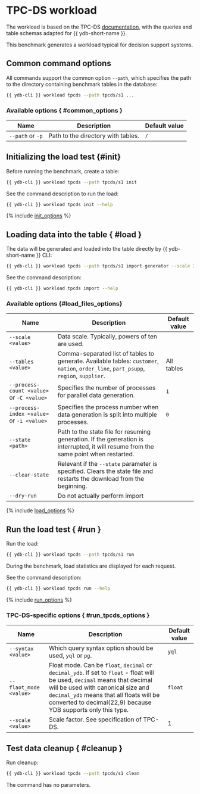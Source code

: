 # TPC-DS workload

The workload is based on the TPC-DS [documentation](https://www.tpc.org/TPC_Documents_Current_Versions/pdf/TPC-DS_v3.2.0.pdf), with the queries and table schemas adapted for {{ ydb-short-name }}.

This benchmark generates a workload typical for decision support systems.

## Common command options

All commands support the common option `--path`, which specifies the path to the directory containing benchmark tables in the database:

```bash
{{ ydb-cli }} workload tpcds --path tpcds/s1 ...
```

### Available options { #common_options }

| Name              | Description                         | Default value |
|-------------------|-------------------------------------|---------------|
| `--path` or `-p` | Path to the directory with tables.   | `/`           |

## Initializing the load test {#init}

Before running the benchmark, create a table:

```bash
{{ ydb-cli }} workload tpcds --path tpcds/s1 init
```

See the command description to run the load:

```bash
{{ ydb-cli }} workload tpcds init --help
```

{% include [init_options](./_includes/workload/init_options_tpc.md) %}

## Loading data into the table { #load }

The data will be generated and loaded into the table directly by {{ ydb-short-name }} CLI:

```bash
{{ ydb-cli }} workload tpcds --path tpcds/s1 import generator --scale 1
```

See the command description:

```bash
{{ ydb-cli }} workload tpcds import --help
```

### Available options {#load_files_options}

| Name                                  | Description                                                                                                                                       | Default value |
|---------------------------------------|---------------------------------------------------------------------------------------------------------------------------------------------------|---------------|
| `--scale <value>`                     | Data scale. Typically, powers of ten are used.                                                                                                    |               |
| `--tables <value>`                    | Comma-separated list of tables to generate. Available tables: `customer`, `nation`, `order_line`, `part_psupp`, `region`, `supplier`.             | All tables    |
| `--process-count <value>` or `-C <value>` | Specifies the number of processes for parallel data generation.                                                                               | `1`           |
| `--process-index <value>` or `-i <value>` | Specifies the process number when data generation is split into multiple processes.                                                           | `0`           |
| `--state <path>`                      | Path to the state file for resuming generation. If the generation is interrupted, it will resume from the same point when restarted.              |               |
| `--clear-state`                       | Relevant if the `--state` parameter is specified. Clears the state file and restarts the download from the beginning.                             |               |
| `--dry-run`                           | Do not actually perform import                                                                                                                        |               |

{% include [load_options](./_includes/workload/load_options.md) %}

## Run the load test { #run }

Run the load:

```bash
{{ ydb-cli }} workload tpcds --path tpcds/s1 run
```

During the benchmark, load statistics are displayed for each request.

See the command description:

```bash
{{ ydb-cli }} workload tpcds run --help
```

{% include [run_options](./_includes/workload/run_options.md) %}

### TPC-DS-specific options { #run_tpcds_options }

| Name                   | Description                                                                                         | Default value |
|------------------------|-----------------------------------------------------------------------------------------------------|---------------|
| `--syntax <value>`     | Which query syntax option should be used, `yql` or `pg`.                                            | `yql`         |
| `--flaot_mode <value>` | Float mode. Can be `float`, `decimal` or `decimal_ydb`. If set to `float` - float will be used, `decimal` means that decimal will be used with canonical size and `decimal_ydb` means that all floats will be converted to decimal(22,9) because YDB supports only this type. | `float`           |
| `--scale <value>`      | Scale factor. See specification of TPC-DS.                                                           | 1             |

## Test data cleanup { #cleanup }

Run cleanup:

```bash
{{ ydb-cli }} workload tpcds --path tpcds/s1 clean
```

The command has no parameters.
